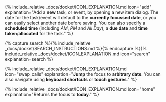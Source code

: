 {% include_relative _docs/docket/ICON_EXPLANATION.md icon="add" explanation="Add a __new__ task, or event, by opening a new item dialog. The date for the task/event will default to the __currently focussed date__, or you can easily select another date before saving. You can also specify a __scheduled time__ (including _AM_, _PM_ and _All Day_), a __due date__ and __time taken__/__allocated__ for the task." %}

{% capture search %}{% include_relative _docs/docket/SEARCH_INSTRUCTIONS.md %}{% endcapture %}{% include_relative _docs/docket/ICON_EXPLANATION.md icon="search" explanation=search %}

{% include_relative _docs/docket/ICON_EXPLANATION.md icon="swap_calls" explanation="__Jump__ the focus to __arbitrary date__. You can also navigate using __keyboard shortcuts__ or __touch gestures__." %}

{% include_relative _docs/docket/ICON_EXPLANATION.md icon="home" explanation="Returns the focus to __today__." %}
